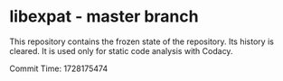 # libexpat - master branch

This repository contains the frozen state of the repository.
Its history is cleared. It is used only for static code
analysis with Codacy.

Commit Time: 1728175474